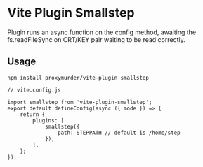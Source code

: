 # Vite Plugin Smallstep

Plugin runs an async function on the config method, awaiting the fs.readFileSync on CRT/KEY pair waiting to be read correctly.

## Usage

```
npm install proxymurder/vite-plugin-smallstep
```

```
// vite.config.js

import smallstep from 'vite-plugin-smallstep';
export default defineConfig(async ({ mode }) => {
    return {
        plugins: [
            smallstep({
                path: STEPPATH // default is /home/step
            }),
        ],
    };
});
```
